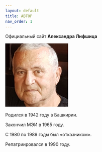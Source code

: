 ```yaml
---
layout: default
title: АВТОР
nav_order: 1
---
```


Официальный сайт **Александра Лифшица**

![Alt text](./assets/images/logo.png)

Родился в 1942 году в Башкирии.

Закончил МЭИ в 1965 году.

С 1980 по 1989 годы был «отказником».

Репатриировался в 1990 году.
